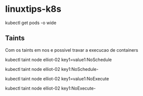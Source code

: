 # linuxtips-k8s

kubectl get pods -o wide

## Taints

Com os taints em nos e possivel travar a execucao de containers 

kubectl taint node elliot-02 key1=value1:NoSchedule

kubectl taint node elliot-02 key1:NoSchedule-

kubectl taint node elliot-02 key1=value1:NoExecute

kubectl taint node elliot-02 key1:NoExecute-